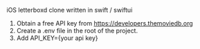 
iOS letterboxd clone written in swift / swiftui

1. Obtain a free API key from https://developers.themoviedb.org
2. Create a .env file in the root of the project.
3. Add API_KEY={your api key}

